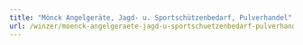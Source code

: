 ```yaml
---
title: "Mönck Angelgeräte, Jagd- u. Sportschützenbedarf, Pulverhandel"
url: /winzer/moenck-angelgeraete-jagd-u-sportschuetzenbedarf-pulverhandel/
---
```

